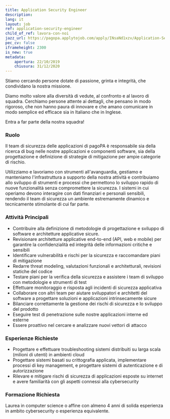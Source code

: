 ```yaml
---
title: Application Security Engineer
description:
lang: it
layout: job
ref: application-security-engineer
child_of_ref: lavora-con-noi
jazz_url: https://pagopa.applytojob.com/apply/INsaNd1xzv/Application-Security-Engineer
pec_cv: false
iframeheight: 2300
is_new: true
metadata:
    apertura: 22/10/2019
    chiusura: 31/12/2020
---
```


Stiamo cercando persone dotate di passione, grinta e integrità, che condividano la nostra missione.

Diamo molto valore alla diversità di vedute, al confronto e al lavoro di squadra. Cerchiamo persone attente ai dettagli, che pensano in modo rigoroso, che non hanno paura di innovare e che amano comunicare in modo semplice ed efficace sia in Italiano che in Inglese.

Entra a far parte della nostra squadra!

### Ruolo

Il team di sicurezza delle applicazioni di pagoPA è responsabile sia della ricerca di bug nelle nostre applicazioni e componenti software, sia della progettazione e definizione di strategie di mitigazione per ampie categorie di rischio.

Utilizziamo e lavoriamo con strumenti all'avanguardia, gestiamo e manteniamo l'infrastruttura a supporto della nostra attività e contribuiamo allo sviluppo di strumenti e processi che permettono lo sviluppo rapido di nuove funzionalità senza compromettere la sicurezza. I sistemi in cui operiamo devono interagire con dati finanziari e personali sensibili, rendendo il team di sicurezza un ambiente estremamente dinamico e tecnicamente stimolante di cui far parte.

### Attività Principali

* Contribuire alla definizione di metodologie di progettazione e sviluppo di software e architetture applicative sicure. 
* Revisionare architetture applicative end-to-end (API, web e mobile) per garantire la confidenzialità ed integrità delle informazioni critiche e sensibili
* Identificare vulnerabilità e rischi per la sicurezza e raccomandare piani di mitigazione
* Redarre threat modeling, valutazioni funzionali e architetturali, revisioni statiche del codice
* Testare piani per la verifica della sicurezza e assistere i team di sviluppo con metodologie e strumenti di test
* Effettuare monitoraggio e risposta agli incidenti di sicurezza applicativa
* Collaborare con altri team per aiutare sviluppatori e architetti del software a progettare soluzioni e applicazioni intrinsecamente sicure
* Bilanciare correttamente la gestione dei rischi di sicurezza e lo sviluppo del prodotto
* Eseguire test di penetrazione sulle nostre applicazioni interne ed esterne
* Essere proattivo nel cercare e analizzare nuovi vettori di attacco

### Esperienze Richieste

* Progettare e effettuare troubleshooting sistemi distribuiti su larga scala (milioni di utenti) in ambienti cloud
* Progettare sistemi basati su crittografia applicata, implementare processi di key management, e progettare sistemi di autenticazione e di autorizzazione
* Rilevare e mitigare rischi di sicurezza di applicazioni esposte su internet e avere familiarità con gli aspetti connessi alla cybersecurity

### Formazione Richiesta

Laurea in computer science o affine con almeno 4 anni di solida esperienza in ambito cybersecurity o esperienza equivalente.
